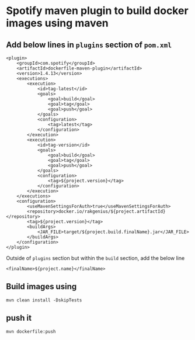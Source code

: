 # Spotify maven plugin to build docker images using maven

## Add below lines in `plugins` section of `pom.xml`

```
<plugin>
    <groupId>com.spotify</groupId>
    <artifactId>dockerfile-maven-plugin</artifactId>
    <version>1.4.13</version>
    <executions>
        <execution>
            <id>tag-latest</id>
            <goals>
                <goal>build</goal>
                <goal>tag</goal>
                <goal>push</goal>
            </goals>
            <configuration>
                <tag>latest</tag>
            </configuration>
        </execution>
        <execution>
            <id>tag-version</id>
            <goals>
                <goal>build</goal>
                <goal>tag</goal>
                <goal>push</goal>
            </goals>
            <configuration>
                <tag>${project.version}</tag>
            </configuration>
        </execution>
    </executions>
    <configuration>
        <useMavenSettingsForAuth>true</useMavenSettingsForAuth>
        <repository>docker.io/rakgenius/${project.artifactId}</repository>
        <tag>${project.version}</tag>
        <buildArgs>
            <JAR_FILE>target/${project.build.finalName}.jar</JAR_FILE>
        </buildArgs>
    </configuration>
</plugin>
```

Outside of `plugins` section but within the `build` section, add the below line

```
<finalName>${project.name}</finalName>
```

## Build images using
```
mvn clean install -DskipTests
```

## push it
```
mvn dockerfile:push
```
